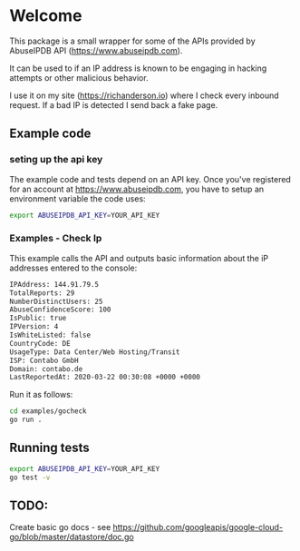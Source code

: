 # Welcome

This package is a small wrapper for some of the APIs provided by AbuseIPDB API (https://www.abuseipdb.com).

It can be used to if an IP address is known to be engaging in hacking attempts or other malicious behavior.

I use it on my site (https://richanderson.io) where I check every inbound request.  If a bad IP is detected I send back a fake page.

## Example code

### seting up the api key

The example code and tests depend on an API key. Once you've registered for an account at https://www.abuseipdb.com, you have to setup an environment variable the code uses:

```bash
export ABUSEIPDB_API_KEY=YOUR_API_KEY
```

###  Examples - Check Ip

This example calls the API and outputs basic information about the iP addresses entered to the console:

```bash
IPAddress: 144.91.79.5
TotalReports: 29
NumberDistinctUsers: 25
AbuseConfidenceScore: 100
IsPublic: true
IPVersion: 4
IsWhiteListed: false
CountryCode: DE
UsageType: Data Center/Web Hosting/Transit
ISP: Contabo GmbH
Domain: contabo.de
LastReportedAt: 2020-03-22 00:30:08 +0000 +0000
```

Run it as follows:

```bash
cd examples/gocheck
go run .
```

## Running tests

```bash
export ABUSEIPDB_API_KEY=YOUR_API_KEY
go test -v
```

## TODO:

Create basic go docs - see https://github.com/googleapis/google-cloud-go/blob/master/datastore/doc.go
